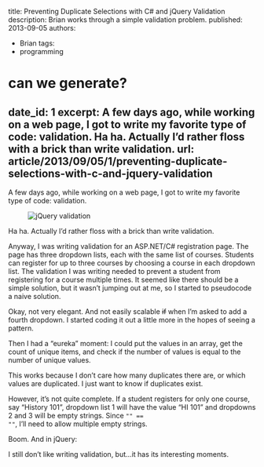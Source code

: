 title: Preventing Duplicate Selections with C# and jQuery Validation
description: Brian works through a simple validation problem.
published: 2013-09-05
authors:
  - Brian
tags:
  - programming


# can we generate?
date_id: 1
excerpt: A few days ago, while working on a web page, I got to write my favorite type of code: validation. Ha ha. Actually I’d rather floss with a brick than write validation.
url: article/2013/09/05/1/preventing-duplicate-selections-with-c-and-jquery-validation
---
A few days ago, while working on a web page, I got to write my favorite type of code: validation.

<figure>      <img src="https://s3.amazonaws.com/cdn.koser.us/img/journal/2013-09-05-validation.png" alt="jQuery validation" />  </figure>

Ha ha. Actually I’d rather floss with a brick than write validation.

Anyway, I was writing validation for an ASP.NET/C# registration page. The page has three dropdown lists, each with the same list of courses. Students can register for up to three courses by choosing a course in each dropdown list. The validation I was writing needed to prevent a student from registering for a course multiple times. It seemed like there should be a simple solution, but it wasn’t jumping out at me, so I started to pseudocode a naive solution.

<script src="https://gist.github.com/8260138.js?file=PreventingDuplicates1.txt"> </script>    

Okay, not very elegant. And not easily scalable <del>if</del> when I’m asked to add a fourth dropdown. I started coding it out a little more in the hopes of seeing a pattern.

<script src="https://gist.github.com/8260138.js?file=PreventingDuplicates2.txt"> </script>    

Then I had a “eureka” moment: I could put the values in an array, get the count of unique items, and check if the number of values is equal to the number of unique values.

<script src="https://gist.github.com/8260138.js?file=PreventingDuplicates1.cs"> </script>    

This works because I don’t care how many duplicates there are, or which values are duplicated. I just want to know if duplicates exist.

However, it’s not quite complete. If a student registers for only one course, say “History 101”, dropdown list 1 will have the value “HI 101” and dropdowns 2 and 3 will be empty strings. Since <code>"" == ""</code>, I’ll need to allow multiple empty strings.

<script src="https://gist.github.com/8260138.js?file=PreventingDuplicates2.cs"> </script>    

Boom. And in jQuery:

<script src="https://gist.github.com/8260138.js?file=PreventingDuplicates.js"> </script>    

I still don’t like writing validation, but…it has its interesting moments.
